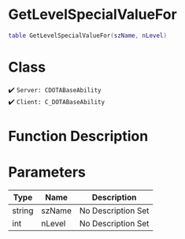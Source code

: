 # GetLevelSpecialValueFor
```lua
table GetLevelSpecialValueFor(szName, nLevel)
```
# Class
✔️ `Server: CDOTABaseAbility`  
✔️ `Client: C_DOTABaseAbility`  

# Function Description

# Parameters
Type|Name|Description
--|--|--
string|szName|No Description Set
int|nLevel|No Description Set

